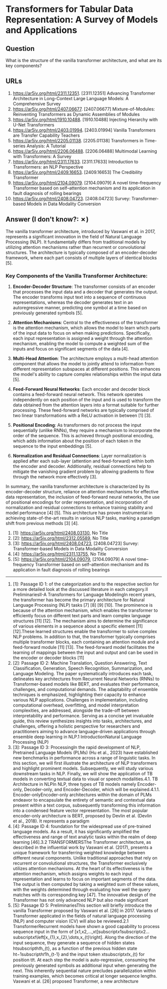 # Transformers for Tabular Data Representation: A Survey of Models and Applications

## Question

What is the structure of the vanilla transformer architecture, and what are its key components?

## URLs

1. https://ar5iv.org/html/2311.12351. [2311.12351] Advancing Transformer Architecture in Long-Context Large Language Models: A Comprehensive Survey
2. https://ar5iv.org/html/2407.06677. [2407.06677] Mixture-of-Modules: Reinventing Transformers as Dynamic Assemblies of Modules
3. https://ar5iv.org/html/1910.10488. [1910.10488] Injecting Hierarchy with U-Net Transformers
4. https://ar5iv.org/html/2403.01994. [2403.01994] Vanilla Transformers are Transfer Capability Teachers
5. https://ar5iv.org/html/2205.01138. [2205.01138] Transformers in Time-series Analysis: A Tutorial
6. https://ar5iv.org/html/2206.06488. [2206.06488] Multimodal Learning with Transformers: A Survey
7. https://ar5iv.org/html/2311.17633. [2311.17633] Introduction to Transformers: an NLP Perspective
8. https://ar5iv.org/html/2409.16653. [2409.16653] The Credibility Transformer
9. https://ar5iv.org/html/2104.09079. [2104.09079] A novel time–frequency Transformer based on self–attention mechanism and its application in fault diagnosis of rolling bearings
10. https://ar5iv.org/html/2408.04723. [2408.04723] Survey: Transformer-based Models in Data Modality Conversion

## Answer (I don't know?: ✗)

The vanilla transformer architecture, introduced by Vaswani et al. in 2017, represents a significant innovation in the field of Natural Language Processing (NLP). It fundamentally differs from traditional models by utilizing attention mechanisms rather than recurrent or convolutional structures. The architecture is typically composed of an encoder-decoder framework, where each part consists of multiple layers of identical blocks [5].

### Key Components of the Vanilla Transformer Architecture:

1. **Encoder-Decoder Structure**: The transformer consists of an encoder that processes the input data and a decoder that generates the output. The encoder transforms input text into a sequence of continuous representations, whereas the decoder generates text in an autoregressive manner, predicting one symbol at a time based on previously generated symbols [5].

2. **Attention Mechanisms**: Central to the effectiveness of the transformer is the attention mechanism, which allows the model to learn which parts of the input data to focus on when making predictions. Specifically, each input representation is assigned a weight through the attention mechanism, enabling the model to compute a weighted sum of the inputs and focus on significant segments of the data [4]. 

3. **Multi-Head Attention**: The architecture employs a multi-head attention component that allows the model to jointly attend to information from different representation subspaces at different positions. This enhances the model's ability to capture complex relationships within the input data [5].

4. **Feed-Forward Neural Networks**: Each encoder and decoder block contains a feed-forward neural network. This network operates independently on each position of the input and is used to transform the data obtained from the attention layers into a format suitable for further processing. These feed-forward networks are typically comprised of two linear transformations with a ReLU activation in between [1] [3].

5. **Positional Encoding**: As transformers do not process the input sequentially (unlike RNNs), they require a mechanism to incorporate the order of the sequence. This is achieved through positional encoding, which adds information about the position of each token in the sequence to the input embeddings [5].

6. **Normalization and Residual Connections**: Layer normalization is applied after each sub-layer (attention and feed-forward) within both the encoder and decoder. Additionally, residual connections help to mitigate the vanishing gradient problem by allowing gradients to flow through the network more effectively [3].

In summary, the vanilla transformer architecture is characterized by its encoder-decoder structure, reliance on attention mechanisms for effective data representation, the inclusion of feed-forward neural networks, the use of positional encodings for order representation, and incorporation of normalization and residual connections to enhance training stability and model performance [4] [5]. This architecture has proven instrumental in achieving state-of-the-art results in various NLP tasks, marking a paradigm shift from previous methods [3] [4].

1. [1]:  https://ar5iv.org/html/2408.03130, No Title
2. [2]:  https://ar5iv.org/html/2312.05589, No Title
3. [3]:  https://ar5iv.org/html/2408.04723, [2408.04723] Survey: Transformer-based Models in Data Modality Conversion
4. [4]:  https://ar5iv.org/html/2311.13755, No Title
5. [5]:  https://ar5iv.org/html/2104.09079, [2104.09079] A novel time–frequency Transformer based on self–attention mechanism and its application in fault diagnosis of rolling bearings
---
1. [1]:  Passage ID 1: of the categorization and to the respective section for a more detailed look at the discussed literature in each category.II PreliminariesII-A Transformers for Language ModelingIn recent years, the transformer has become the primary architecture for Natural Language Processing (NLP) tasks [7] [8] [9] [10]. The prominence is because of the attention mechanism, which enables the transformer to efficiently focus on different text parts and learn complex language structures [11] [12]. The mechanism aims to determine the significance of various elements in a sequence about a specific element [11] [12].These learned structures enable the transformer to solve complex NLP problems. In addition to that, the transformer typically comprises multiple transformer blocks, each containing an attention module and a feed-forward module [11] [13]. The feed-forward model facilitates the learning of mappings between the input and output and can be used in the encoder or decoder blocks [11]
2. [2]:  Passage ID 2: Machine Translation, Question Answering, Text Classification, Generation, Speech Recognition, Summarization, and Language Modeling. The paper systematically introduces each task, delineates key architectures from Recurrent Neural Networks (RNNs) to Transformer-based models like BERT, and evaluates their performance, challenges, and computational demands. The adaptability of ensemble techniques is emphasized, highlighting their capacity to enhance various NLP applications. Challenges in implementation, including computational overhead, overfitting, and model interpretation complexities, are addressed, alongside the trade-off between interpretability and performance. Serving as a concise yet invaluable guide, this review synthesizes insights into tasks, architectures, and challenges, offering a holistic perspective for researchers and practitioners aiming to advance language-driven applications through ensemble deep learning in NLP.1 IntroductionNatural Language Processing (NLP)
3. [3]:  Passage ID 3: ProcessingIn the rapid development of NLP, Pretrained Language Models (PLMs) (Hu et al., 2023) have established new benchmarks in performance across a range of linguistic tasks. In this section, we will first illustrate the architecture of NLP transformers and highlight prominent models. Subsequently, we will study various downstream tasks in NLP. Finally, we will show the application of TB models in converting textual data to visual or speech modalities.4.1. TB Architecture in NLPIn NLP, three types of TB models namely Encoder-only, Decoder-only, and Encoder-Decoder, which will be explained.4.1.1. Encoder-onlyEncoder-only architectures within the domain of PLMs endeavor to encapsulate the entirety of semantic and contextual data present within a text corpus, subsequently transforming this information into a condensed feature vector representation. The most popular encoder-only architecture is BERT, proposed by Devlin et al. (Devlin et al., 2018). It represents a paradigm
4. [4]:  Passage ID 4: foundation for the widespread use of pre-trained language models. As a result, it has significantly amplified the effectiveness and range of text analytic tasks within the realm of deep learning [46].3.2 TRANSFORMERSThe Transformer architecture, as described in the influential work by Vaswani et al. (2017), presents a unique framework for transferring weighted knowledge between different neural components. Unlike traditional approaches that rely on recurrent or convolutional structures, the Transformer exclusively utilizes attention mechanisms. At the heart of its effectiveness is the attention mechanism, which assigns weights to each input representation and learns to focus on important segments of the data. The output is then computed by taking a weighted sum of these values, with the weights determined through evaluating how well the query matches with its corresponding key [47]. The innovative design of the Transformer has not only advanced NLP but also made significant
5. [5]:  Passage ID 5: PreliminariesThis section will briefly introduce the vanilla Transformer proposed by Vaswani et al. [26] in 2017. Variants of Transformer applicated in the fields of natural language processing (NLP) and computer vision (CV) will also be reviewed.2.1 TransformerRecurrent models have shown a good capability to process sequence input in the form of [x1,x2,…,xt]subscript𝑥1subscript𝑥2…subscript𝑥𝑡\left[x_{1},x_{2},\dots,x_{t}\right]. Along the direction of the input sequence, they generate a sequence of hidden states htsubscriptℎ𝑡h_{t}, as a function of the previous hidden state ht−1subscriptℎ𝑡1h_{t-1} and the input token xtsubscript𝑥𝑡x_{t} for position t𝑡t. At each step the model is auto-regressive, consuming the previously generated symbols as additional input when generating the next. This inherently sequential nature precludes parallelization within training examples, which becomes critical at longer sequence lengths. Vaswani et al. [26] proposed Transformer, a new architecture
